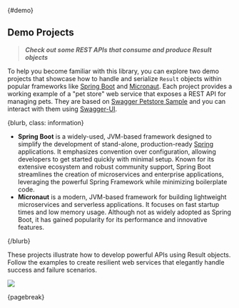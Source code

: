 
{#demo}
## Demo Projects

> ***Check out some REST APIs that consume and produce Result objects***

To help you become familiar with this library, you can explore two demo projects that showcase how to handle and serialize `Result` objects within popular frameworks like [Spring Boot](https://spring.io/projects/spring-boot) and [Micronaut](https://micronaut.io/). Each project provides a working example of a "pet store" web service that exposes a REST API for managing pets. They are based on [Swagger Petstore Sample](https://github.com/swagger-api/swagger-petstore) and you can interact with them using [Swagger-UI](https://github.com/swagger-api/swagger-ui).

{blurb, class: information}

- **Spring Boot** is a widely-used, JVM-based framework designed to simplify the development of stand-alone, production-ready [Spring](https://spring.io/) applications. It emphasizes convention over configuration, allowing developers to get started quickly with minimal setup. Known for its extensive ecosystem and robust community support, Spring Boot streamlines the creation of microservices and enterprise applications, leveraging the powerful Spring Framework while minimizing boilerplate code.
- **Micronaut** is a modern, JVM-based framework for building lightweight microservices and serverless applications. It focuses on fast startup times and low memory usage. Although not as widely adopted as Spring Boot, it has gained popularity for its performance and innovative features.

{/blurb}

These projects illustrate how to develop powerful APIs using Result objects. Follow the examples to create resilient web services that elegantly handle success and failure scenarios.

![](magic-ball.svg)

{pagebreak}
